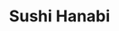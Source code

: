 ---
layout: place
title: "Sushi Hanabi"
permalink: /california/pleasanton/sushi-hanabi.html
stateAbbr: CA
stateName: California
cityName: Pleasanton
seo:
  name: "Sushi Hanabi"
  type: Restaurant
  links: null
description: "Looking for sushi in Pleasanton, California? Check out Sushi Hanabi for a delightful Japanese dining experience. Enjoy a variety of sushi and other dishes in..."
place_id: ChIJOW-fVqHpj4ARAgaMRtO5Qu8
photos:
  - name: >-
      places/ChIJOW-fVqHpj4ARAgaMRtO5Qu8/photos/AeeoHcK-EjVusdRrSVii1MBRVkwnjKtJ0vGrzulNKQFL11Sr_DWg2nHZYDMFW72TJ9dD5kJ5qOAkIzeJD7_5-j2yXH9-wzyhejLk0HexNYCrLZilu2x9uKaaQuiM8kstOAZ8kAluug2vQqcf46iRcfH1tla5Xge__tVUniUuVm_xrPSrXA06rCJk-Cns4ZeKkKu99qP6ZcJI2hHVC9mcemheuIgS5DdyHMujM1SE5KW1nuPehZc2O7DBfzx2q2zJd2oIDPYKYdejg1GdwSOmRKW72Z7QEvdRAHZBYiDoEUm2M4MCWw
    widthPx: 4032
    heightPx: 3024
    authorAttributions:
      - displayName: Sushi Hanabi
        uri: https://maps.google.com/maps/contrib/107964362911488187377
        photoUri: >-
          https://lh3.googleusercontent.com/a-/ALV-UjW45IUM-yZ88mS6_jQ1h8J329EfrrpvvBl6NYOziI7XCiNc9f5q=s100-p-k-no-mo
    flagContentUri: >-
      https://www.google.com/local/imagery/report/?cb_client=maps_api_places.places_api&image_key=!1e10!2sAF1QipPVsgsAP-p4GBIgmzIsMhDa8Um2gAe9ES3JSpKe&hl=en-US
    googleMapsUri: >-
      https://www.google.com/maps/place//data=!3m4!1e2!3m2!1sAF1QipPVsgsAP-p4GBIgmzIsMhDa8Um2gAe9ES3JSpKe!2e10!4m2!3m1!1s0x808fe9a1569f6f39:0xef42b9d3468c0602
  - name: >-
      places/ChIJOW-fVqHpj4ARAgaMRtO5Qu8/photos/AeeoHcIo_jdDzCu14555bKOOHBU5ZlpbDhXkIA8LA_IKw3Ty2NqOwR5kffO7r7WXPy6tolI7mwTdte7s2nJ3uSyOdybWmyi1lC4cyr_4-yDs_qTydU7Px2Q1DScS3KqqK84FU4-u0WoWUsbUuMKHLOxnd_ZvKSviyJYzA9S2hHTCHOixiNoQEAU5b6z27a_DaHNGGLy7QR9fAHTa4RgZ5F7p6YcsOx2TCUsLV4BCQNHsll-rJiHSnthbC-UYwHAvQL98pkrmMwM20jJVR6JW5fNRjXCpQO15bTzj0WNrHg416VPHyg
    widthPx: 2048
    heightPx: 1536
    authorAttributions:
      - displayName: Sushi Hanabi
        uri: https://maps.google.com/maps/contrib/107964362911488187377
        photoUri: >-
          https://lh3.googleusercontent.com/a-/ALV-UjW45IUM-yZ88mS6_jQ1h8J329EfrrpvvBl6NYOziI7XCiNc9f5q=s100-p-k-no-mo
    flagContentUri: >-
      https://www.google.com/local/imagery/report/?cb_client=maps_api_places.places_api&image_key=!1e10!2sAF1QipO3bGbOcMMvMwP3lJs7YTaraZ30Vk-yQxSzFz2o&hl=en-US
    googleMapsUri: >-
      https://www.google.com/maps/place//data=!3m4!1e2!3m2!1sAF1QipO3bGbOcMMvMwP3lJs7YTaraZ30Vk-yQxSzFz2o!2e10!4m2!3m1!1s0x808fe9a1569f6f39:0xef42b9d3468c0602
  - name: >-
      places/ChIJOW-fVqHpj4ARAgaMRtO5Qu8/photos/AeeoHcJmM8cnHNU1lCEaVTHJQc-Ks1aG6UE_m_oWROjm0cpdHs9BxD3bTv2Syf-nEEi4qMII4nj-BJMkmUkbpmmcmbWLjbPZ_QPFxF_tz8QiCxwKNyDlsL-olCfQTdfbOH0uSnaQVvK21SeGJjjR35N0jJnhxIQctKN-WbHbwU45LH9klK9zS2vO0SH8KpiTS4dWLqZCvcyWZIl_Ix6BjDESwT3xEA5X50XfKpYCI5GPqWSmzwW375NDyeVN30c4KV_5mMdRAb3646PQgR2X_BsUXvmYWWKQY3EQwXoX0UbRlcD-Japsx0yXc1w69dcaUP_9xZLanbIbDbDIGDC6bbNZ5SAMmYwIaDksjHzSr8PcgBFoLPU1s3zeJUTZmAwYOQ4ODoV8ZcdE96bCRhUX9-Zx-oRY05GCNPSZpn5hHj4PR25tB0-IZVRrZKPl6fR_3nVO
    widthPx: 4000
    heightPx: 1848
    authorAttributions:
      - displayName: Kerry Melchior
        uri: https://maps.google.com/maps/contrib/105408287252902124182
        photoUri: >-
          https://lh3.googleusercontent.com/a-/ALV-UjUJEgad6KX7LVtfHXulYCVCIcFMDnv3ME7ZGDvjEXuVdXfS6aRX2Q=s100-p-k-no-mo
    flagContentUri: >-
      https://www.google.com/local/imagery/report/?cb_client=maps_api_places.places_api&image_key=!1e10!2sCIABIhAGbwPTnAk5L2fbjLgADBuF&hl=en-US
    googleMapsUri: >-
      https://www.google.com/maps/place//data=!3m4!1e2!3m2!1sCIABIhAGbwPTnAk5L2fbjLgADBuF!2e10!4m2!3m1!1s0x808fe9a1569f6f39:0xef42b9d3468c0602
  - name: >-
      places/ChIJOW-fVqHpj4ARAgaMRtO5Qu8/photos/AeeoHcJpaE0Cj2YeR9uGk8Ym5ydNcyeLNgMvD3XmBUsVM4lLXR20vnh44QhLUiNHoCYNUizZQuc8wRNwEs5DFC1w9_bg-rYzm4Td7_07d-J6usZNVp8OEl7dgZO2F5K4qArJ68SZMzFZNH5nZWyWgodqwyZ65RVNCz3pG4qDgNyWGMxbbcCUhBEysrUeLCgnpXLl5EJ2d6ybldUJxO1HpJl6my0nWzd-X5l1XjihbVEy1F63hh-ROZZBN6tzdr20Sj760u4HsN23vDpVAcDZ6RtWvsf7jSddAEkIWJn1ovs7mn0njQq7Ap0EilIddLEMNdKldzVcs5P-1d20ijWsUj6TMGvxDycAWqx5mCFf7Up0vDmHTuVqGWqO9KXJZIA4cR30oZDGU0kg5pWwY0eRylgD3WEOvWr6XaS20jm5svOZdTBuL9w
    widthPx: 2992
    heightPx: 2992
    authorAttributions:
      - displayName: Joy L.
        uri: https://maps.google.com/maps/contrib/104801523479586154851
        photoUri: >-
          https://lh3.googleusercontent.com/a-/ALV-UjVgpExzLpqqDMms60L8EGv_PdTDh9K4JXGtAA3hYkqOr0k08k_zuw=s100-p-k-no-mo
    flagContentUri: >-
      https://www.google.com/local/imagery/report/?cb_client=maps_api_places.places_api&image_key=!1e10!2sCIHM0ogKEICAgIDrzd3s_QE&hl=en-US
    googleMapsUri: >-
      https://www.google.com/maps/place//data=!3m4!1e2!3m2!1sCIHM0ogKEICAgIDrzd3s_QE!2e10!4m2!3m1!1s0x808fe9a1569f6f39:0xef42b9d3468c0602
  - name: >-
      places/ChIJOW-fVqHpj4ARAgaMRtO5Qu8/photos/AeeoHcJC_lPWJ1BrLntpAnMWPwrQMT_3jgx-u1xi4Iro3T_RSbZeZGcb_DDPYAqemt9XH6utsz7Ac16_t-ui5jxE09mjDWEMPxm-sk1Yrkjt7wBYTpOrChMXuRGfSTAyaFR6fVTut78k-dyPGp8Vgb3kJMaRL79sHqt3wEAkhDwi-V5laBQO3jcnRl_nVIrNIDvXM33cgukbB5YebYmpq0qSywfozNYl_9QySedisPxxheKM1IP0wEJl6iqav35BI7vwBJbUs1YOs_opTNEl03Ws0-2ncO5ASkD9nYqdd0fb_e16MrcqqrDtdVAyRS6kZXB1CwDLXQl1M7cZ1U5JKJqOJk7fIEhqtN3P40kGZTlRI7wJtT9ib9_ssSiwVzjEiaRuDw6MXCFlIEH9iTqeXItcIViVcbsghhnciTeS8JFBRxXJDoArtmtUIWj_SU1jLm_Y
    widthPx: 4000
    heightPx: 1848
    authorAttributions:
      - displayName: Kerry Melchior
        uri: https://maps.google.com/maps/contrib/105408287252902124182
        photoUri: >-
          https://lh3.googleusercontent.com/a-/ALV-UjUJEgad6KX7LVtfHXulYCVCIcFMDnv3ME7ZGDvjEXuVdXfS6aRX2Q=s100-p-k-no-mo
    flagContentUri: >-
      https://www.google.com/local/imagery/report/?cb_client=maps_api_places.places_api&image_key=!1e10!2sCIABIhAGbwPTnAk5L2fbjLkABt-M&hl=en-US
    googleMapsUri: >-
      https://www.google.com/maps/place//data=!3m4!1e2!3m2!1sCIABIhAGbwPTnAk5L2fbjLkABt-M!2e10!4m2!3m1!1s0x808fe9a1569f6f39:0xef42b9d3468c0602
  - name: >-
      places/ChIJOW-fVqHpj4ARAgaMRtO5Qu8/photos/AeeoHcIwm8a6jgESaRnsqUaF8nJ7RmXr5td_4nISzSZOBji6XXKXnNhAmeUH9HuqxlouaVFiODq4OaB_Sl2vxwzrXPxHLtg1wGMObwL_Hi26nh_Uvpsvn6W9EV52yDX1twoOafc33A212SAIYWFaR-ppreGTQsfZrWf4F0ryp9hJqHDa4j3rROVqcXUP6JcL369Sjb36aZgtJqmUIcebPdntgSWpr49ib0MY6WYTyR5Z1EmxH0i899P-F85vr2Ny8_ljbdV1ImF1RQTVnyKpevuWvBl3pIRQ0IibNYb64C1qAjJqmhWV5tgsvS4Ugw81aDhAITAcvayGIKHg1tSTEMsGnebEB7m_Fs5QPglR1LupREIiyP7rAUjBkf9JJc2Z93wn-ap-2xTGa_Do2sOWXTFGw3OX2B-jSJeM9eVeKuMm2ENM9g
    widthPx: 4000
    heightPx: 3000
    authorAttributions:
      - displayName: Simon Wong
        uri: https://maps.google.com/maps/contrib/103676224509172535180
        photoUri: >-
          https://lh3.googleusercontent.com/a-/ALV-UjVEMhY19CubAuV4PQCBWkLFOTXS78PJBZzxQ2R_SnIn8TMRMVi_=s100-p-k-no-mo
    flagContentUri: >-
      https://www.google.com/local/imagery/report/?cb_client=maps_api_places.places_api&image_key=!1e10!2sCIHM0ogKEICAgIDb77T5QA&hl=en-US
    googleMapsUri: >-
      https://www.google.com/maps/place//data=!3m4!1e2!3m2!1sCIHM0ogKEICAgIDb77T5QA!2e10!4m2!3m1!1s0x808fe9a1569f6f39:0xef42b9d3468c0602
  - name: >-
      places/ChIJOW-fVqHpj4ARAgaMRtO5Qu8/photos/AeeoHcK-QZgm6RgjebHezAFcoK6u7_gOypV5OXC81bYTt6v83akUOZ3aXZwHpHvt6v76e7cY5YZpIZ009D3OpR99eQa8_owPXbeIGj3y0DU-8745Tkhv4pwDZbO4cdOY1HLFLita8CSuR-M1APUgK6sbYw66OzFpwzO6QG9PERnGPL5LhtZe_OyXyT8BfYVE7jQ4rLr16KXL5ghyiQ5Oa-Gt01tMVqgD2aiMLBYDRyaKX9a_JGLiSE9pmNzY0nMFt7UpzR3x6fsGZ53fV-SY3vjdN2OCNWng7R8dcIrWYfsXrYdeVw
    widthPx: 4032
    heightPx: 3024
    authorAttributions:
      - displayName: Sushi Hanabi
        uri: https://maps.google.com/maps/contrib/107964362911488187377
        photoUri: >-
          https://lh3.googleusercontent.com/a-/ALV-UjW45IUM-yZ88mS6_jQ1h8J329EfrrpvvBl6NYOziI7XCiNc9f5q=s100-p-k-no-mo
    flagContentUri: >-
      https://www.google.com/local/imagery/report/?cb_client=maps_api_places.places_api&image_key=!1e10!2sAF1QipM0KNeqjoPZcJYOvL4qaZgQcc7sKt_DJwmyRhB5&hl=en-US
    googleMapsUri: >-
      https://www.google.com/maps/place//data=!3m4!1e2!3m2!1sAF1QipM0KNeqjoPZcJYOvL4qaZgQcc7sKt_DJwmyRhB5!2e10!4m2!3m1!1s0x808fe9a1569f6f39:0xef42b9d3468c0602
  - name: >-
      places/ChIJOW-fVqHpj4ARAgaMRtO5Qu8/photos/AeeoHcJj5cSwMcxIlosSU4vb7tgU5RaVMGQ5jLp1JjSfQfllQMXc7ZstOPGrjH2HB4KbhTJWC3hDsBpUOQH1nOVm-AK1KdE95I9a7MTiiZVrcTWiAqmNhC41xLm3UiVubWWHXqI9E1VjdeV126fjZM6vwxMQfOJwhONB2aobNSKUrqInmeRkKLKN9RsaptKLgph-5QFFah9tbg8dDvUjhld_4QsTWpOPsk8epb82fJrGnkvX2BTyQIRCOMBeI6v9tFbaEEmeJayZJcU_gKqLf8in8xudncN_NXy2V7HxBOtgf-VdS-Eik9U1WRn2c0UR6a8hjPH6AmUEn8BR-jA9y5KVAIryyidkVIM1HdQEb0juj0LNPjGYEt1lobAfh_OMRa3nYdJOgp1E2PDERiTX-9F3L9oyrTxteu45KutoyhhrXZvNy7Au
    widthPx: 4080
    heightPx: 3072
    authorAttributions:
      - displayName: Boris Shpitser
        uri: https://maps.google.com/maps/contrib/102879075692538691524
        photoUri: >-
          https://lh3.googleusercontent.com/a-/ALV-UjVT_piijbyKkNUIGIHkFQ3Sz_I0rxRD8w6l2w4l7yUPMOjy9F05vg=s100-p-k-no-mo
    flagContentUri: >-
      https://www.google.com/local/imagery/report/?cb_client=maps_api_places.places_api&image_key=!1e10!2sCIHM0ogKEICAgICN_sO3mwE&hl=en-US
    googleMapsUri: >-
      https://www.google.com/maps/place//data=!3m4!1e2!3m2!1sCIHM0ogKEICAgICN_sO3mwE!2e10!4m2!3m1!1s0x808fe9a1569f6f39:0xef42b9d3468c0602
  - name: >-
      places/ChIJOW-fVqHpj4ARAgaMRtO5Qu8/photos/AeeoHcKTfadE5k0zWNJLDMNo6MeZ5OVMp2y9h684iHys4S5zKApGnjnP47NyUvJK0vJqPtvL1RTBXNYbFsw-ZkhA7jmioPRfANipR4_hcUr6fyY-_DgdCokSDDrf1Yg2Sqe9wcmpvpeqz4OUTcYPPcxm-qxk1LlYQpejLofZdgIMw-CrjOL8VyVfA6-nxYM6tc7Z1lDdBZsdLPhY1oWcpfy92ir3iV8vBB2bmc5EYW-rJCsgVm4JhZTkEwhcxXriKTWutCpjghSy38d_7syHG5S7ARow7IctsBXF46B5hG4qBxRr8xN2ve2RoSzxPqXTJBufXYQpt-ULoHoVmIWoE6cj7v7H7GmvM_plpDc1nanxLCigrsHRPJpNA2vqLiYOp_ddlJQgxM0qeI18DYjmXRfZTZ-tarDmWmzrYgUVQsvELpe9I_w
    widthPx: 4800
    heightPx: 2700
    authorAttributions:
      - displayName: Judith X
        uri: https://maps.google.com/maps/contrib/111202105758040335230
        photoUri: >-
          https://lh3.googleusercontent.com/a-/ALV-UjV3N3RGz0RPGqVAc_ati7vLEpktFu0Eh0EsBs14V-v_jHGRkOv5zg=s100-p-k-no-mo
    flagContentUri: >-
      https://www.google.com/local/imagery/report/?cb_client=maps_api_places.places_api&image_key=!1e10!2sCIHM0ogKEICAgICtxOTG4gE&hl=en-US
    googleMapsUri: >-
      https://www.google.com/maps/place//data=!3m4!1e2!3m2!1sCIHM0ogKEICAgICtxOTG4gE!2e10!4m2!3m1!1s0x808fe9a1569f6f39:0xef42b9d3468c0602
  - name: >-
      places/ChIJOW-fVqHpj4ARAgaMRtO5Qu8/photos/AeeoHcK1p5NPZQwLzEqm9cLdt9FpJI8gKBt4AdSeUh5PG5jmeCcj7pb4yYaUy2VTM1ncBD-B7zxqXa_aKj9ezBr5Mqryfq1MiHXAcdogE0eqFqxG4WFMlvACP2RVXSSyVcHkMm6LI9k8bPzsheILad01HylTgjE69JlcBJCKUyOrf4tUzznXZ9ZFzfgoFjPlR4E7IKQW0VfZ6Gt58uaSIXP5ec2ZPQVN__MGKv-3qimyPSzzhc5at-K1wSzjG4bdSo3DYFXJDZcm_co9pd8PHMnvtx7k2efT9rx65cxN5Rgog430qNEr05J9oO8_uPapfPzHPBky5FBcR1Rvp4GvKEzhyZlHuu7QRcpEoQMdGrGwwQBLIC-M97JcXTVSv_tU7juvqtIPCp7sP52UQwis1_R3GtfmjdMmbBqXWwjQucx3h40L8g
    widthPx: 3024
    heightPx: 3309
    authorAttributions:
      - displayName: Aydin Ermolaev
        uri: https://maps.google.com/maps/contrib/107222616889160185493
        photoUri: >-
          https://lh3.googleusercontent.com/a-/ALV-UjUrIDbiUS_76v5xBBSWPu5H2MP_BXgYGdYbZ5Aw7_oZzXZMDA8pYg=s100-p-k-no-mo
    flagContentUri: >-
      https://www.google.com/local/imagery/report/?cb_client=maps_api_places.places_api&image_key=!1e10!2sCIHM0ogKEICAgICJg_LqXg&hl=en-US
    googleMapsUri: >-
      https://www.google.com/maps/place//data=!3m4!1e2!3m2!1sCIHM0ogKEICAgICJg_LqXg!2e10!4m2!3m1!1s0x808fe9a1569f6f39:0xef42b9d3468c0602
address: 'Sushi hanabi, 927 Main St #A, Pleasanton, CA 94566, USA'
street: 'Sushi hanabi, 927 Main St #A'
city: Pleasanton
state: CA
zip: '94566'
country: USA
neighborhood: null
latitude: '37.665976'
longitude: '-121.873894'
accessibility_options:
  wheelchairAccessibleParking: true
  wheelchairAccessibleEntrance: true
  wheelchairAccessibleRestroom: true
  wheelchairAccessibleSeating: true
business_status: OPERATIONAL
name: Sushi Hanabi
google_maps_links:
  directionsUri: >-
    https://www.google.com/maps/dir//''/data=!4m7!4m6!1m1!4e2!1m2!1m1!1s0x808fe9a1569f6f39:0xef42b9d3468c0602!3e0
  placeUri: https://maps.google.com/?cid=17240546640600499714
  writeAReviewUri: >-
    https://www.google.com/maps/place//data=!4m3!3m2!1s0x808fe9a1569f6f39:0xef42b9d3468c0602!12e1
  reviewsUri: >-
    https://www.google.com/maps/place//data=!4m4!3m3!1s0x808fe9a1569f6f39:0xef42b9d3468c0602!9m1!1b1
  photosUri: >-
    https://www.google.com/maps/place//data=!4m3!3m2!1s0x808fe9a1569f6f39:0xef42b9d3468c0602!10e5
primary_type: Sushi Restaurant
opening_hours:
  regular: null
  current: null
secondary_opening_hours:
  regular:
    weekdayDescriptions: null
    type: null
  current:
    weekdayDescriptions: null
    type: null
phone: null
price_level: null
price_range: null
rating: null
rating_count: 0
website: null
reviews: null
parking_options: null
payment_options: null
allow_dogs: null
curbside_pickup: null
delivery: null
dine_in: null
good_for_children: null
good_for_groups: null
good_for_sports: null
live_music: null
menu_for_children: null
outdoor_seating: null
reservable: null
restroom: null
serves_beer: null
serves_breakfast: null
serves_brunch: null
serves_cocktails: null
serves_coffee: null
serves_dinner: null
serves_dessert: null
serves_lunch: null
serves_vegetarian_food: null
serves_wine: null
takeout: null
summary: null

---